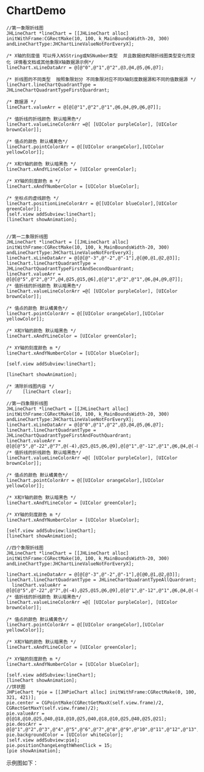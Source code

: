 # ChartDemo


    //第一象限折线图
    JHLineChart *lineChart = [[JHLineChart alloc] initWithFrame:CGRectMake(10, 100, k_MainBoundsWidth-20, 300)  andLineChartType:JHChartLineValueNotForEveryX];
    
    /* X轴的刻度值 可以传入NSString或NSNumber类型  并且数据结构随折线图类型变化而变化 详情看文档或其他象限X轴数据源示例*/
    lineChart.xLineDataArr = @[@"0",@"1",@"2",@3,@4,@5,@6,@7];
    
    /* 折线图的不同类型  按照象限划分 不同象限对应不同X轴刻度数据源和不同的值数据源 */
    lineChart.lineChartQuadrantType = JHLineChartQuadrantTypeFirstQuardrant;
    
    /* 数据源 */
    lineChart.valueArr = @[@[@"1",@"2",@"1",@6,@4,@9,@6,@7]];
    
    /* 值折线的折线颜色 默认暗黑色*/
    lineChart.valueLineColorArr =@[ [UIColor purpleColor], [UIColor brownColor]];
    
    /* 值点的颜色 默认橘黄色*/
    lineChart.pointColorArr = @[[UIColor orangeColor],[UIColor yellowColor]];
    
    /* X和Y轴的颜色 默认暗黑色 */
    lineChart.xAndYLineColor = [UIColor greenColor];
    
    /* XY轴的刻度颜色 m */
    lineChart.xAndYNumberColor = [UIColor blueColor];
    
    /* 坐标点的虚线颜色 */
    lineChart.positionLineColorArr = @[[UIColor blueColor],[UIColor greenColor]];
    [self.view addSubview:lineChart];
    [lineChart showAnimation];


    //第一二象限折线图
    JHLineChart *lineChart = [[JHLineChart alloc] initWithFrame:CGRectMake(10, 100, k_MainBoundsWidth-20, 300) andLineChartType:JHChartLineValueNotForEveryX];
    lineChart.xLineDataArr = @[@[@"-3",@"-2",@"-1"],@[@0,@1,@2,@3]];
    lineChart.lineChartQuadrantType = JHLineChartQuadrantTypeFirstAndSecondQuardrant;
    lineChart.valueArr = @[@[@"5",@"2",@"7",@4,@25,@15,@6],@[@"1",@"2",@"1",@6,@4,@9,@7]];
    /* 值折线的折线颜色 默认暗黑色*/
    lineChart.valueLineColorArr =@[ [UIColor purpleColor], [UIColor brownColor]];
    
    /* 值点的颜色 默认橘黄色*/
    lineChart.pointColorArr = @[[UIColor orangeColor],[UIColor yellowColor]];
    
    /* X和Y轴的颜色 默认暗黑色 */
    lineChart.xAndYLineColor = [UIColor greenColor];
    
    /* XY轴的刻度颜色 m */
    lineChart.xAndYNumberColor = [UIColor blueColor];
 
    [self.view addSubview:lineChart];
    
    [lineChart showAnimation];
    
    /* 清除折线图内容 */
    //    [lineChart clear];

    //第一四象限折线图
    JHLineChart *lineChart = [[JHLineChart alloc] initWithFrame:CGRectMake(10, 100, k_MainBoundsWidth-20, 300) andLineChartType:JHChartLineValueNotForEveryX];
    lineChart.xLineDataArr = @[@"0",@"1",@"2",@3,@4,@5,@6,@7];
    lineChart.lineChartQuadrantType = JHLineChartQuadrantTypeFirstAndFouthQuardrant;
    lineChart.valueArr = @[@[@"5",@"-22",@"7",@(-4),@25,@15,@6,@9],@[@"1",@"-12",@"1",@6,@4,@(-8),@6,@7]];
    /* 值折线的折线颜色 默认暗黑色*/
    lineChart.valueLineColorArr =@[ [UIColor purpleColor], [UIColor brownColor]];
    
    /* 值点的颜色 默认橘黄色*/
    lineChart.pointColorArr = @[[UIColor orangeColor],[UIColor yellowColor]];
    
    /* X和Y轴的颜色 默认暗黑色 */
    lineChart.xAndYLineColor = [UIColor greenColor];
    
    /* XY轴的刻度颜色 m */
    lineChart.xAndYNumberColor = [UIColor blueColor];

    [self.view addSubview:lineChart];
    [lineChart showAnimation];

    //四个象限折线图
    JHLineChart *lineChart = [[JHLineChart alloc] initWithFrame:CGRectMake(10, 100, k_MainBoundsWidth-20, 300) andLineChartType:JHChartLineValueNotForEveryX];
    
    lineChart.xLineDataArr = @[@[@"-3",@"-2",@"-1"],@[@0,@1,@2,@3]];
    lineChart.lineChartQuadrantType = JHLineChartQuadrantTypeAllQuardrant;
      lineChart.valueArr = @[@[@"5",@"-22",@"7",@(-4),@25,@15,@6,@9],@[@"1",@"-12",@"1",@6,@4,@(-8),@6,@7]];    /* 值折线的折线颜色 默认暗黑色*/
    lineChart.valueLineColorArr =@[ [UIColor purpleColor], [UIColor brownColor]];
    
    /* 值点的颜色 默认橘黄色*/
    lineChart.pointColorArr = @[[UIColor orangeColor],[UIColor yellowColor]];
    
    /* X和Y轴的颜色 默认暗黑色 */
    lineChart.xAndYLineColor = [UIColor greenColor];
    
    /* XY轴的刻度颜色 m */
    lineChart.xAndYNumberColor = [UIColor blueColor];

    [self.view addSubview:lineChart];
    [lineChart showAnimation];
    //饼状图
    JHPieChart *pie = [[JHPieChart alloc] initWithFrame:CGRectMake(0, 100, 321, 421)];
    pie.center = CGPointMake(CGRectGetMaxX(self.view.frame)/2, CGRectGetMaxY(self.view.frame)/2);
    pie.valueArr = @[@18,@10,@25,@40,@18,@10,@25,@40,@18,@10,@25,@40,@25,@21];
    pie.descArr = @[@"1",@"2",@"3",@"4",@"5",@"6",@"7",@"8",@"9",@"10",@"11",@"12",@"13",@"14"];
    pie.backgroundColor = [UIColor whiteColor];
    [self.view addSubview:pie];
    pie.positionChangeLengthWhenClick = 15;
    [pie showAnimation];

示例图如下：


![]()
